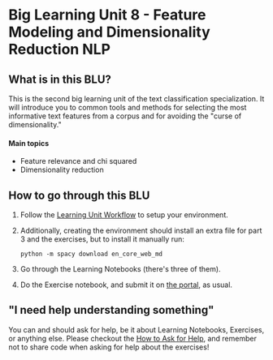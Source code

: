# Big Learning Unit 8 -  Feature Modeling and Dimensionality Reduction NLP

## What is in this BLU?

This is the second big learning unit of the text classification specialization. It will introduce you to common tools and methods for selecting the most informative text features from a corpus and for avoiding the "curse of dimensionality."

#### Main topics

- Feature relevance and chi squared 
- Dimensionality reduction

## How to go through this BLU

1. Follow the [Learning Unit Workflow](https://github.com/LDSSA/batch4-students#learning-unit-workflow) to setup your environment.
1. Additionally, creating the environment should install an extra file for part 3 and the exercises, but to install it manually run:

   ```
   python -m spacy download en_core_web_md
   ```
2. Go through the Learning Notebooks (there's three of them).
3. Do the Exercise notebook, and submit it on [the portal](https://portal.lisbondatascience.org), as usual.

## "I need help understanding something"

You can and should ask for help, be it about Learning Notebooks, Exercises, or anything else. Please checkout the [How to Ask for Help](https://github.com/LDSSA/wiki/wiki/How-to-ask-for-and-give-help), and remember not to share code when asking for help about the exercises!
